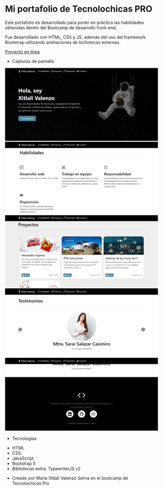 # Mi portafolio de Tecnolochicas PRO

Este portafolio es desarrollado para poner en práctica las habilidades obtenidas dentro del Bootcamp de desarrollo front-end.

Fue desarrollado con HTML, CSS y JS, además del uso del framework Bootstrap utilizando animaciones de bicliotecas externas.

[Proyecto en línea](https://fascinating-salmiakki-a28c09.netlify.app/)

- Capturas de pantalla

![Sección Xitlali Valenzo](assets/xitlali.png)
![Sección Habilidades](assets/habilidades.png)
![Sección Proyectos](assets/proyectos.png)
![Sección Testominios](assets/testimonios.png)
![Sección Contacto](assets/contacto.png)

- Tecnologías

* HTML
* CSS
* JavaScript
* Bootstrap 5
* Bibliotecas extra: TypewriterJS v2

- Creado por Maria Xitlali Valenzo Serna en el bootcamp de Tecnolochicas Pro